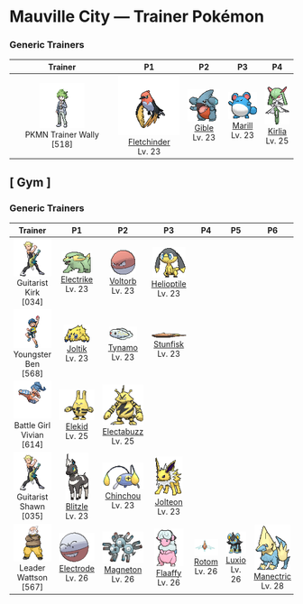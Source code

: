 # Mauville City — Trainer Pokémon

### Generic Trainers

| Trainer | P1 | P2 | P3 | P4 |
|:-------:|:--:|:--:|:--:|:--:|
| ![PKMN Trainer Wally](../../assets/important_trainers/wally.png "PKMN Trainer Wally")<br>PKMN Trainer Wally [518] | <div class="sprite-cell">![Fletchinder](../../assets/sprites/fletchinder/front.gif "Fletchinder: The hotter the flame sac on its belly, the faster it can fly, but it takes some time to get the fire going.")<br>[Fletchinder](../../pokemon/fletchinder.md)<br>Lv. 23</div> | <div class="sprite-cell">![Gible](../../assets/sprites/gible/front.gif "Gible: It nests in small, horizontal holes in cave walls. It pounces to catch prey that stray too close.")<br>[Gible](../../pokemon/gible.md)<br>Lv. 23</div> | <div class="sprite-cell">![Marill](../../assets/sprites/marill/front.gif "Marill: When fishing for food at the edge of a fast-running stream, Marill wraps its tail around the trunk of a tree. This Pokémon’s tail is flexible and configured to stretch.")<br>[Marill](../../pokemon/marill.md)<br>Lv. 23</div> | <div class="sprite-cell">![Kirlia](../../assets/sprites/kirlia/front.gif "Kirlia: Kirlia uses the horns on its head to amplify its psychokinetic power. When the Pokémon uses its power, the air around it becomes distorted, creating mirages of nonexistent scenery.")<br>[Kirlia](../../pokemon/kirlia.md)<br>Lv. 25</div> |

## [ Gym ]

### Generic Trainers

| Trainer | P1 | P2 | P3 | P4 | P5 | P6 |
|:-------:|:--:|:--:|:--:|:--:|:--:|:--:|
| ![Guitarist Kirk](../../assets/trainers/guitarist.png "Guitarist Kirk")<br>Guitarist Kirk [034] | <div class="sprite-cell">![Electrike](../../assets/sprites/electrike/front.gif "Electrike: Electrike runs faster than the human eye can follow. The friction from running is converted into electricity, which is then stored in this Pokémon’s fur.")<br>[Electrike](../../pokemon/electrike.md)<br>Lv. 23</div> | <div class="sprite-cell">![Voltorb](../../assets/sprites/voltorb/front.gif "Voltorb: Voltorb is extremely sensitive—it explodes at the slightest of shocks. It is rumored that it was first created when a Poké Ball was exposed to a powerful pulse of energy.")<br>[Voltorb](../../pokemon/voltorb.md)<br>Lv. 23</div> | <div class="sprite-cell">![Helioptile](../../assets/sprites/helioptile/front.gif "Helioptile: The frills on either side of its head have cells that generate electricity when exposed to sunlight.")<br>[Helioptile](../../pokemon/helioptile.md)<br>Lv. 23</div> |
| ![Youngster Ben](../../assets/trainers/youngster.png "Youngster Ben")<br>Youngster Ben [568] | <div class="sprite-cell">![Joltik](../../assets/sprites/joltik/front.gif "Joltik: They attach themselves to large-bodied Pokémon and absorb static electricity, which they store in an electric pouch.")<br>[Joltik](../../pokemon/joltik.md)<br>Lv. 23</div> | <div class="sprite-cell">![Tynamo](../../assets/sprites/tynamo/front.gif "Tynamo: One alone can emit only a trickle of electricity, so a group of them gathers to unleash a powerful electric shock.")<br>[Tynamo](../../pokemon/tynamo.md)<br>Lv. 23</div> | <div class="sprite-cell">![Stunfisk](../../assets/sprites/stunfisk/front.gif "Stunfisk: It conceals itself in the mud of the seashore. Then it waits. When prey touch it, it delivers a jolt of electricity.")<br>[Stunfisk](../../pokemon/stunfisk.md)<br>Lv. 23</div> |
| ![Battle Girl Vivian](../../assets/trainers/battle_girl.png "Battle Girl Vivian")<br>Battle Girl Vivian [614] | <div class="sprite-cell">![Elekid](../../assets/sprites/elekid/front.gif "Elekid: Elekid stores electricity in its body. If it touches metal and accidentally discharges all its built-up electricity, this Pokémon begins swinging its arms in circles to recharge itself.")<br>[Elekid](../../pokemon/elekid.md)<br>Lv. 25</div> | <div class="sprite-cell">![Electabuzz](../../assets/sprites/electabuzz/front.gif "Electabuzz: When a storm arrives, gangs of this Pokémon compete with each other to scale heights that are likely to be stricken by lightning bolts. Some towns use Electabuzz in place of lightning rods.")<br>[Electabuzz](../../pokemon/electabuzz.md)<br>Lv. 25</div> |
| ![Guitarist Shawn](../../assets/trainers/guitarist.png "Guitarist Shawn")<br>Guitarist Shawn [035] | <div class="sprite-cell">![Blitzle](../../assets/sprites/blitzle/front.gif "Blitzle: Its mane shines when it discharges electricity. They use the frequency and rhythm of these flashes to communicate.")<br>[Blitzle](../../pokemon/blitzle.md)<br>Lv. 23</div> | <div class="sprite-cell">![Chinchou](../../assets/sprites/chinchou/front.gif "Chinchou: Chinchou’s two antennas are filled with cells that generate strong electricity. This Pokémon’s cells create so much electrical power, it even makes itself tingle slightly.")<br>[Chinchou](../../pokemon/chinchou.md)<br>Lv. 23</div> | <div class="sprite-cell">![Jolteon](../../assets/sprites/jolteon/front.gif "Jolteon: Jolteon’s cells generate a low level of electricity. This power is amplified by the static electricity of its fur, enabling the Pokémon to drop thunderbolts. The bristling fur is made of electrically charged needles.")<br>[Jolteon](../../pokemon/jolteon.md)<br>Lv. 23</div> |
| ![Leader Wattson](../../assets/important_trainers/wattson.png "Leader Wattson")<br>Leader Wattson [567] | <div class="sprite-cell">![Electrode](../../assets/sprites/electrode/front.gif "Electrode: One of Electrode’s characteristics is its attraction to electricity. It is a problematical Pokémon that congregates mostly at electrical power plants to feed on electricity that has just been generated.")<br>[Electrode](../../pokemon/electrode.md)<br>Lv. 26</div> | <div class="sprite-cell">![Magneton](../../assets/sprites/magneton/front.gif "Magneton: Magneton emits a powerful magnetic force that is fatal to electronics and precision instruments. Because of this, it is said that some towns warn people to keep this Pokémon inside a Poké Ball.")<br>[Magneton](../../pokemon/magneton.md)<br>Lv. 26</div> | <div class="sprite-cell">![Flaaffy](../../assets/sprites/flaaffy/front.gif "Flaaffy: Flaaffy’s wool quality changes so that it can generate a high amount of static electricity with a small amount of wool. The bare and slick parts of its hide are shielded against electricity.")<br>[Flaaffy](../../pokemon/flaaffy.md)<br>Lv. 26</div> | <div class="sprite-cell">![Rotom](../../assets/sprites/rotom/front.gif "Rotom: Its body is composed of plasma. It is known to infiltrate electronic devices and wreak havoc.")<br>[Rotom](../../pokemon/rotom.md)<br>Lv. 26</div> | <div class="sprite-cell">![Luxio](../../assets/sprites/luxio/front.gif "Luxio: Strong electricity courses through the tips of its sharp claws. A light scratch causes fainting in foes.")<br>[Luxio](../../pokemon/luxio.md)<br>Lv. 26</div> | <div class="sprite-cell">![Manectric](../../assets/sprites/manectric/front.gif "Manectric: Manectric discharges strong electricity from its mane. The mane is used for collecting electricity in the atmosphere. This Pokémon creates thunderclouds above its head.")<br>[Manectric](../../pokemon/manectric.md)<br>Lv. 28</div> |

